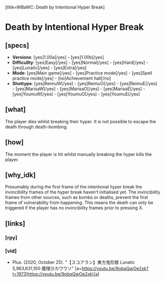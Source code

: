 [title=WBaWC: Death by Intentional Hyper Break]
# Death by Intentional Hyper Break

## [specs]

* **Versions**: [yes]1.00a[/yes] - [yes]1.00b[/yes]
* **Difficullty**: [yes]Easy[/yes] - [yes]Normal[/yes] - [yes]Hard[/yes] - [yes]Lunatic[/yes] - [yes]Extra[/yes]
* **Mode**: [yes]Main game[/yes] - [yes]Practice mode[/yes] - [yes]Spell practice mode[/yes] - [no]Achievement hall[/no]
* **Shottype**: [yes]ReimuW[/yes] - [yes]ReimuO[/yes] - [yes]ReimuE[/yes] - [yes]MarisaW[/yes] - [yes]MarisaO[/yes] - [yes]MarisaE[/yes] - [yes]YoumuW[/yes] - [yes]YoumuO[/yes] - [yes]YoumuE[/yes]

## [what]

The player dies whilst breaking their hyper. It is not possible to escape the death through death-bombing. 

## [how]

The moment the player is hit whilst manually breaking the hyper kills the player.

## [why_idk]

Presumably during the first frame of the intentional hyper break the invincibility frames of the hyper break haven't initialised yet. The invincibility frames from other sources, such as bombs or deaths, prevent the first frame of vulnerability from happening. This means the death can only be triggered if the player has no invincibility frames prior to pressing X.

## [links]

### [rpy]



### [vid]

+ Plus. (2020, October 25). "【スコアラン】東方鬼形獣 Lunatic 5,963,631,100 魔理沙カワウソ" [a=https://youtu.be/9obqQwOe2xk?t=1973]https://youtu.be/9obqQwOe2xk[/a]